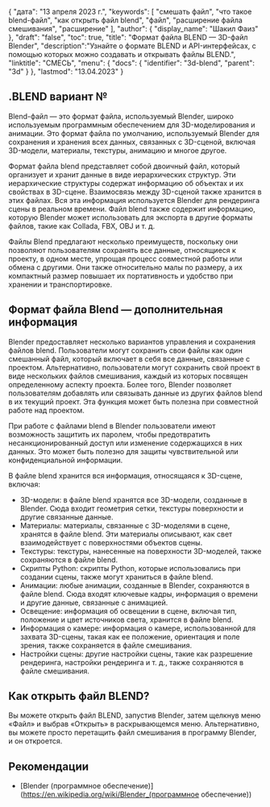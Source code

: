 {
"дата": "13 апреля 2023 г.",
  "keywords": [
"смешать файл",
"что такое blend-файл",
"как открыть файл blend",
"файл",
"расширение файла смешивания",
"расширение"
],
  "author": {
"display_name": "Шакил Фаиз"
},
"draft": "false",
"toc": true,
"title": "Формат файла BLEND — 3D-файл Blender",
  "description":"Узнайте о формате BLEND и API-интерфейсах, с помощью которых можно создавать и открывать файлы BLEND.",
"linktitle": "СМЕСЬ",
  "menu": {
    "docs": {
      "identifier": "3d-blend",
"parent": "3d"
}
},
"lastmod": "13.04.2023"
}

## .BLEND вариант №

Blend-файл — это формат файла, используемый Blender, широко используемым программным обеспечением для 3D-моделирования и анимации. Это формат файла по умолчанию, используемый Blender для сохранения и хранения всех данных, связанных с 3D-сценой, включая 3D-модели, материалы, текстуры, анимацию и многое другое.

Формат файла blend представляет собой двоичный файл, который организует и хранит данные в виде иерархических структур. Эти иерархические структуры содержат информацию об объектах и их свойствах в 3D-сцене. Взаимосвязь между 3D-сценой также хранится в этих файлах. Вся эта информация используется Blender для рендеринга сцены в реальном времени. Файл blend также содержит информацию, которую Blender может использовать для экспорта в другие форматы файлов, такие как Collada, FBX, OBJ и т. д.

Файлы Blend предлагают несколько преимуществ, поскольку они позволяют пользователям сохранять все данные, относящиеся к проекту, в одном месте, упрощая процесс совместной работы или обмена с другими. Они также относительно малы по размеру, а их компактный размер повышает их портативность и удобство при хранении и транспортировке.

## Формат файла Blend — дополнительная информация

Blender предоставляет несколько вариантов управления и сохранения файлов blend. Пользователи могут сохранить свои файлы как один смешанный файл, который включает в себя все данные, связанные с проектом. Альтернативно, пользователи могут сохранить свой проект в виде нескольких файлов смешивания, каждый из которых посвящен определенному аспекту проекта. Более того, Blender позволяет пользователям добавлять или связывать данные из других файлов blend в их текущий проект. Эта функция может быть полезна при совместной работе над проектом.

При работе с файлами blend в Blender пользователи имеют возможность защитить их паролем, чтобы предотвратить несанкционированный доступ или изменение содержащихся в них данных. Это может быть полезно для защиты чувствительной или конфиденциальной информации.

В файле blend хранится вся информация, относящаяся к 3D-сцене, включая:

- 3D-модели: в файле blend хранятся все 3D-модели, созданные в Blender. Сюда входит геометрия сетки, текстуры поверхности и другие связанные данные.
- Материалы: материалы, связанные с 3D-моделями в сцене, хранятся в файле blend. Эти материалы описывают, как свет взаимодействует с поверхностями объектов сцены.
- Текстуры: текстуры, нанесенные на поверхности 3D-моделей, также сохраняются в файле blend.
- Скрипты Python: скрипты Python, которые использовались при создании сцены, также могут храниться в файле blend.
- Анимации: любые анимации, созданные в Blender, сохраняются в файле blend. Сюда входят ключевые кадры, информация о времени и другие данные, связанные с анимацией.
- Освещение: информация об освещении в сцене, включая тип, положение и цвет источников света, хранится в файле blend.
- Информация о камере: информация о камере, использованной для захвата 3D-сцены, такая как ее положение, ориентация и поле зрения, также сохраняется в файле смешивания.
- Настройки сцены: другие настройки сцены, такие как разрешение рендеринга, настройки рендеринга и т. д., также сохраняются в файле смешивания.

## Как открыть файл BLEND?
Вы можете открыть файл BLEND, запустив Blender, затем щелкнув меню «Файл» и выбрав «Открыть» в раскрывающемся меню. Альтернативно, вы можете просто перетащить файл смешивания в программу Blender, и он откроется.

## Рекомендации
* [Blender (программное обеспечение)](https://en.wikipedia.org/wiki/Blender_(программное обеспечение))

